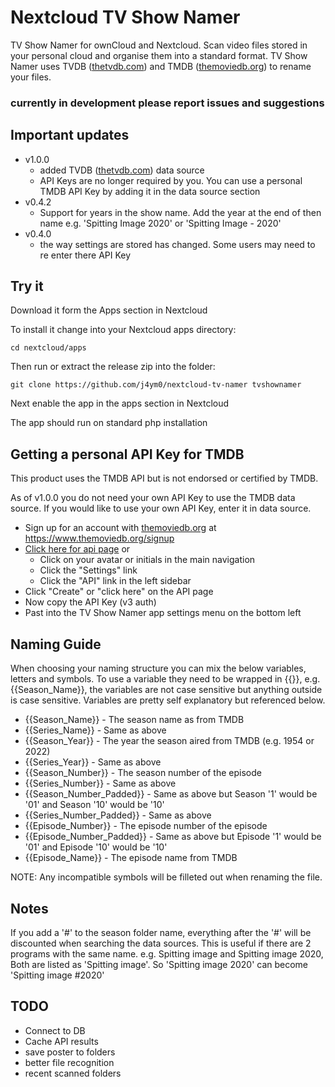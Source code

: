 # Nextcloud TV Show Namer

TV Show Namer for ownCloud and Nextcloud. Scan video files stored in your personal cloud and organise them into a standard format. TV Show Namer uses TVDB ([thetvdb.com](https://thetvdb.com/)) and TMDB ([themoviedb.org](https://www.themoviedb.org/)) to rename your files.

### currently in development please report issues and suggestions

## Important updates
 - v1.0.0 
    - added TVDB ([thetvdb.com](https://thetvdb.com/)) data source
    - API Keys are no longer required by you. You can use a personal TMDB API Key by adding it in the data source section
 - v0.4.2
    - Support for years in the show name. Add the year at the end of then name e.g. 'Spitting Image 2020' or 'Spitting Image - 2020'
 - v0.4.0 
    - the way settings are stored has changed. Some users may need to re enter there API Key


## Try it

Download it form the Apps section in Nextcloud 

To install it change into your Nextcloud apps directory:

    cd nextcloud/apps

Then run or extract the release zip into the folder:

    git clone https://github.com/j4ym0/nextcloud-tv-namer tvshownamer

Next enable the app in the apps section in Nextcloud

The app should run on standard php installation


## Getting a personal API Key for TMDB
This product uses the TMDB API but is not endorsed or certified by TMDB.

As of v1.0.0 you do not need your own API Key to use the TMDB data source. If you would like to use your own API Key, enter it in data source.

 - Sign up for an account with [themoviedb.org](https://www.themoviedb.org/signup) at https://www.themoviedb.org/signup
 - [Click here for api page](https://www.themoviedb.org/settings/api) or
     - Click on your avatar or initials in the main navigation
     - Click the "Settings" link
     - Click the "API" link in the left sidebar
 - Click "Create" or "click here" on the API page
 - Now copy the API Key (v3 auth)
 - Past into the TV Show Namer app settings menu on the bottom left


## Naming Guide

When choosing your naming structure you can mix the below variables, letters and symbols. To use a variable they need to be wrapped in {{}}, e.g. {{Season_Name}}, the variables are not case sensitive but anything outside is case sensitive. Variables are pretty self explanatory but referenced below.

  - {{Season_Name}} - The season name as from TMDB
  - {{Series_Name}} - Same as above
  - {{Season_Year}} - The year the season aired from TMDB (e.g. 1954 or 2022)
  - {{Series_Year}} - Same as above
  - {{Season_Number}} - The season number of the episode
  - {{Series_Number}} - Same as above
  - {{Season_Number_Padded}} - Same as above but Season '1' would be '01' and Season '10' would be '10'
  - {{Series_Number_Padded}} - Same as above
  - {{Episode_Number}} - The episode number of the episode
  - {{Episode_Number_Padded}} - Same as above but Episode '1' would be '01' and Episode '10' would be '10'
  - {{Episode_Name}} - The episode name from TMDB

NOTE: Any incompatible symbols will be filleted out when renaming the file.


## Notes

If you add a '#' to the season folder name, everything after the '#' will be discounted when searching the data sources. This is useful if there are 2 programs with the same name. e.g. Spitting image and Spitting image 2020, Both are listed as 'Spitting image'. So 'Spitting image 2020' can become 'Spitting image #2020'


## TODO

 - Connect to DB
 - Cache API results
 - save poster to folders
 - better file recognition
 - recent scanned folders

